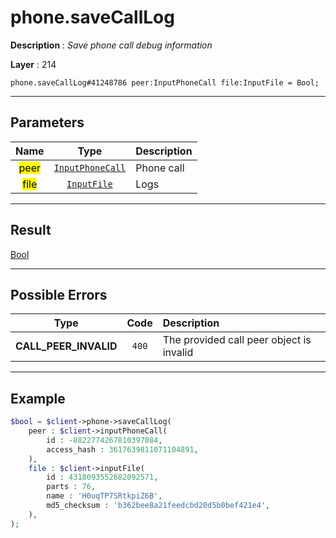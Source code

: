 # phone.saveCallLog

**Description** : *Save phone call debug information*

**Layer** : 214

```tl
phone.saveCallLog#41248786 peer:InputPhoneCall file:InputFile = Bool;
```

---

## Parameters

| Name | Type | Description |
| :---: | :---: | :--- |
| <mark>peer</mark> | [`InputPhoneCall`](type/InputPhoneCall) | Phone call |
| <mark>file</mark> | [`InputFile`](type/InputFile) | Logs |

---

## Result

[Bool](type/Bool)

---

## Possible Errors

| Type | Code | Description |
| :---: | :---: | :--- |
| **CALL_PEER_INVALID** | `400` | The provided call peer object is invalid |

---

## Example

```php
$bool = $client->phone->saveCallLog(
	peer : $client->inputPhoneCall(
		id : -8822774267810397084,
		access_hash : 3617639811071104891,
	),
	file : $client->inputFile(
		id : 4318093552682092571,
		parts : 76,
		name : 'H0uqTP7SRtkpiZ6B',
		md5_checksum : 'b362bee8a21feedcbd20d5b0bef421e4',
	),
);
```